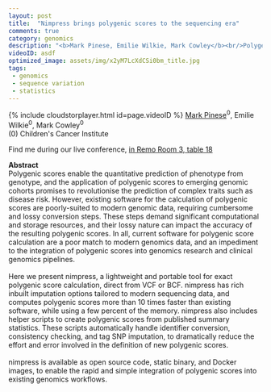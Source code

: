 ```yaml
---
layout: post
title:  "Nimpress brings polygenic scores to the sequencing era"
comments: true
category: genomics
description: "<b>Mark Pinese, Emilie Wilkie, Mark Cowley</b><br/>Polygenic scores enable the quantitative predictio..."
videoID: asdf
optimized_image: assets/img/x2yM7LcXdCSi0bm_title.jpg
tags:
 - genomics
 - sequence variation
 - statistics
---
```

{% include cloudstorplayer.html id=page.videoID %}
<u>Mark Pinese</u><sup>0</sup>, Emilie Wilkie<sup>0</sup>, Mark Cowley<sup>0</sup><br/>
\(0\) Children's Cancer Institute

Find me during our live conference, [in Remo Room 3, table 18](https://remo.co)

<b>Abstract</b><br/>
Polygenic scores enable the quantitative prediction of phenotype from genotype, and the application of polygenic scores to emerging genomic cohorts promises to revolutionise the prediction of complex traits such as disease risk. However, existing software for the calculation of polygenic scores are poorly-suited to modern genomic data, requiring cumbersome and lossy conversion steps. These steps demand significant computational and storage resources, and their lossy nature can impact the accuracy of the resulting polygenic scores. In all, current software for polygenic score calculation are a poor match to modern genomics data, and an impediment to the integration of polygenic scores into genomics research and clinical genomics pipelines.<br/><br/>Here we present nimpress, a lightweight and portable tool for exact polygenic score calculation, direct from VCF or BCF. nimpress has rich inbuilt imputation options tailored to modern sequencing data, and computes polygenic scores more than 10 times faster than existing software, while using a few percent of the memory. nimpress also includes helper scripts to create polygenic scores from published summary statistics. These scripts automatically handle identifier conversion, consistency checking, and tag SNP imputation, to dramatically reduce the effort and error involved in the definition of new polygenic scores.<br/><br/>nimpress is available as open source code, static binary, and Docker images, to enable the rapid and simple integration of polygenic scores into existing genomics workflows.
